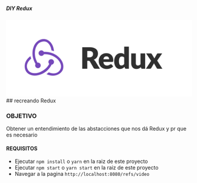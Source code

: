 ##### DIY Redux

<img src="logo.png" />
## recreando  Redux

### OBJETIVO

Obtener un entendimiento de las abstacciones que nos dá Redux  y pr que es necesario

#### REQUISITOS

* Ejecutar `npm install` o `yarn` en la raiz de este proyecto
* Ejecutar `npm start` o `yarn start` en la raiz de este proyecto
* Navegar a la pagina `http://localhost:8080/refs/video`


 